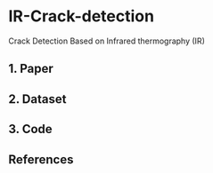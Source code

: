 # IR-Crack-detection
Crack Detection Based on Infrared thermography (IR)

## 1. Paper

## 2. Dataset


## 3. Code



## References
